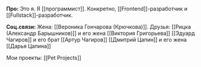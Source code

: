 **Про:**
Это я. Я [[программист]].  Конкретно, [[Frontend]]-разработчик и [[Fullstack]]-разработчик.

**Соц.связи:**
Жена: [[Вероника Гончарова (Крючкова)]]. 
Друзья:
[[Рицка (Александр Барышников)]] и его жена [[Виктория Григорьева]]
[[Эдуард Чагиров]] и его брат [[Артур Чагиров]]
[[Дмитрий Цапин]] и его жена [[Дарья Цапина]]

Мои проекты: [[Pet Projects]]
